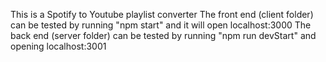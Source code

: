 This is a Spotify to Youtube playlist converter 
The front end (client folder) can be tested by running "npm start" and it will open localhost:3000
The back end (server folder) can be tested by running "npm run devStart" and opening localhost:3001
